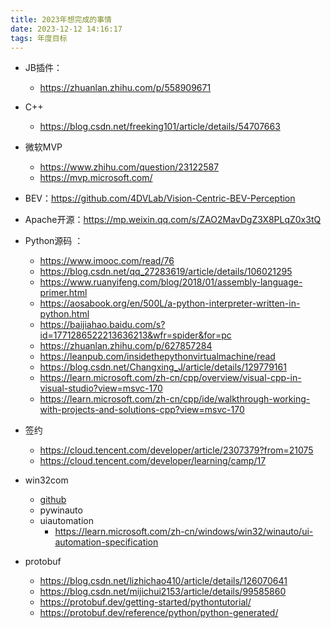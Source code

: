 ```yaml
---
title: 2023年想完成的事情
date: 2023-12-12 14:16:17
tags: 年度目标
---
```


- JB插件：
  - https://zhuanlan.zhihu.com/p/558909671

- C++
  - https://blog.csdn.net/freeking101/article/details/54707663

- 微软MVP
  - https://www.zhihu.com/question/23122587
  - https://mvp.microsoft.com/

- BEV：https://github.com/4DVLab/Vision-Centric-BEV-Perception

- Apache开源：https://mp.weixin.qq.com/s/ZAO2MavDgZ3X8PLqZ0x3tQ

- Python源码 ：
  - https://www.imooc.com/read/76
  - https://blog.csdn.net/qq_27283619/article/details/106021295
  - https://www.ruanyifeng.com/blog/2018/01/assembly-language-primer.html
  - https://aosabook.org/en/500L/a-python-interpreter-written-in-python.html
  - https://baijiahao.baidu.com/s?id=1771286522213636213&wfr=spider&for=pc
  - https://zhuanlan.zhihu.com/p/627857284
  - https://leanpub.com/insidethepythonvirtualmachine/read
  - https://blog.csdn.net/Changxing_J/article/details/129779161
  - https://learn.microsoft.com/zh-cn/cpp/overview/visual-cpp-in-visual-studio?view=msvc-170
  - https://learn.microsoft.com/zh-cn/cpp/ide/walkthrough-working-with-projects-and-solutions-cpp?view=msvc-170


- 签约
  - https://cloud.tencent.com/developer/article/2307379?from=21075
  - https://cloud.tencent.com/developer/learning/camp/17

 - win32com
   - [github](https://github.com/mhammond/pywin32)
   - pywinauto
   - uiautomation
     - https://learn.microsoft.com/zh-cn/windows/win32/winauto/ui-automation-specification

- protobuf
  - https://blog.csdn.net/lizhichao410/article/details/126070641
  - https://blog.csdn.net/mijichui2153/article/details/99585860
  - https://protobuf.dev/getting-started/pythontutorial/
  - https://protobuf.dev/reference/python/python-generated/